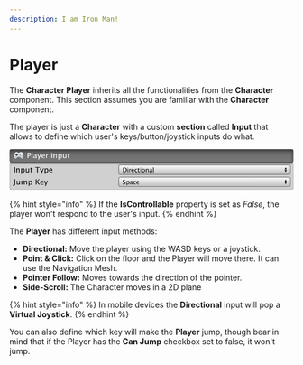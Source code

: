 ```yaml
---
description: I am Iron Man!
---
```


# Player

The **Character Player** inherits all the functionalities from the **Character** component. This section assumes you are familiar with the **Character** component.

The player is just a **Character** with a custom **section** called **Input** that allows to define which user's keys/button/joystick inputs do what. 

![\(Player Input section\)](../../../.gitbook/assets/player-input.jpg)

{% hint style="info" %}
If the **IsControllable** property is set as _False_, the player won't respond to the user's input.
{% endhint %}

The **Player** has different input methods:

* **Directional:** Move the player using the WASD keys or a joystick.
* **Point & Click:** Click on the floor and the Player will move there. It can use the Navigation Mesh.
* **Pointer Follow:** Moves towards the direction of the pointer.
* **Side-Scroll:** The Character moves in a 2D plane

{% hint style="info" %}
In mobile devices the **Directional** input will pop a **Virtual Joystick**.
{% endhint %}

You can also define which key will make the **Player** jump, though bear in mind that if the Player has the **Can Jump** checkbox set to false, it won't jump.

